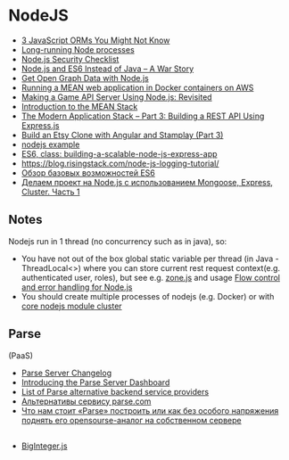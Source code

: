 # NodeJS
- [3 JavaScript ORMs You Might Not Know](http://www.sitepoint.com/3-javascript-orms-you-might-not-know/)
- [Long-running Node processes](http://techblog.spanning.com/2015/10/12/Long-running-Node-processes)
- [Node.js Security Checklist](https://blog.risingstack.com/node-js-security-checklist/)
- [Node.js and ES6 Instead of Java – A War Story](http://www.technology-ebay.de/the-teams/mobile-de/blog/nodejs-es6-war-story)
- [Get Open Graph Data with Node.js](https://davidwalsh.name/open-graph-data-nodejs)
- [Running a MEAN web application in Docker containers on AWS](http://blog.codeship.com/running-mean-web-application-docker-containers-aws/)
- [Making a Game API Server Using Node.js: Revisited](http://blog.couchbase.com/making-a-game-api-server-using-nodejs-revisited)
- [Introduction to the MEAN Stack](http://www.sitepoint.com/introduction-to-mean-stack/)
- [The Modern Application Stack – Part 3: Building a REST API Using Express.js](https://dzone.com/articles/the-modern-application-stack-part-3-building-a-res)
- [Build an Etsy Clone with Angular and Stamplay (Part 3)](https://scotch.io/tutorials/build-an-etsy-clone-with-angular-and-stamplay-part-3)
- [nodejs example]( https://github.com/KunalKapadia/express-mongoose-es6-rest-api)
- [ES6, class: building-a-scalable-node-js-express-app](https://medium.com/@zurfyx/building-a-scalable-node-js-express-app-1be1a7134cfd)
-  https://blog.risingstack.com/node-js-logging-tutorial/
- [Обзор базовых возможностей ES6](https://m.habrahabr.ru/post/313526/)
- [Делаем проект на Node.js с использованием Mongoose, Express, Cluster. Часть 1](https://m.habrahabr.ru/post/314394/)

## Notes

Nodejs run in 1 thread (no concurrency such as in java), so:
 - You have not out of the box global static variable per thread (in Java - ThreadLocal<>) where you can store current rest request context(e.g. authenticated user, roles), but see e.g. [zone.js](https://github.com/angular/zone.js) and usage [Flow control and error handling for Node.js](https://github.com/strongloop/zone)
 - You should create multiple processes of nodejs (e.g. Docker) or with [core nodejs module cluster](https://www.bennadel.com/blog/3234-hello-world-concurrency-in-node-js-using-the-cluster-module.htm)

## Parse
(PaaS)
 - [Parse Server Changelog](https://github.com/ParsePlatform/parse-server/blob/master/CHANGELOG.md)
 - [Introducing the Parse Server Dashboard](http://blog.parse.com/announcements/introducing-the-parse-server-dashboard/)
 - [List of Parse alternative backend service providers](https://github.com/relatedcode/ParseAlternatives)
 - [Альтернативы сервису parse.com](https://habrahabr.ru/post/277979/)
 - [Что нам стоит «Parse» построить или как без особого напряжения поднять его opensourse-аналог на собственном сервере](https://habrahabr.ru/post/260345/)

##
 - [BigInteger.js](https://github.com/peterolson/BigInteger.js)
